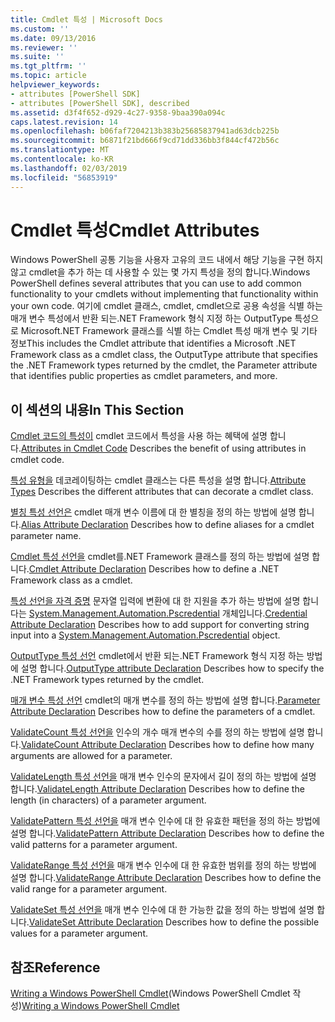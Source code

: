 ```yaml
---
title: Cmdlet 특성 | Microsoft Docs
ms.custom: ''
ms.date: 09/13/2016
ms.reviewer: ''
ms.suite: ''
ms.tgt_pltfrm: ''
ms.topic: article
helpviewer_keywords:
- attributes [PowerShell SDK]
- attributes [PowerShell SDK], described
ms.assetid: d3f4f652-d929-4c27-9358-9baa390a094c
caps.latest.revision: 14
ms.openlocfilehash: b06faf7204213b383b25685837941ad63dcb225b
ms.sourcegitcommit: b6871f21bd666f9cd71dd336bb3f844cf472b56c
ms.translationtype: MT
ms.contentlocale: ko-KR
ms.lasthandoff: 02/03/2019
ms.locfileid: "56853919"
---
```

# <a name="cmdlet-attributes"></a><span data-ttu-id="69a18-102">Cmdlet 특성</span><span class="sxs-lookup"><span data-stu-id="69a18-102">Cmdlet Attributes</span></span>

<span data-ttu-id="69a18-103">Windows PowerShell 공통 기능을 사용자 고유의 코드 내에서 해당 기능을 구현 하지 않고 cmdlet을 추가 하는 데 사용할 수 있는 몇 가지 특성을 정의 합니다.</span><span class="sxs-lookup"><span data-stu-id="69a18-103">Windows PowerShell defines several attributes that you can use to add common functionality to your cmdlets without implementing that functionality within your own code.</span></span> <span data-ttu-id="69a18-104">여기에 cmdlet 클래스, cmdlet, cmdlet으로 공용 속성을 식별 하는 매개 변수 특성에서 반환 되는.NET Framework 형식 지정 하는 OutputType 특성으로 Microsoft.NET Framework 클래스를 식별 하는 Cmdlet 특성 매개 변수 및 기타 정보</span><span class="sxs-lookup"><span data-stu-id="69a18-104">This includes the Cmdlet attribute that identifies a Microsoft .NET Framework class as a cmdlet class, the OutputType attribute that specifies the .NET Framework types returned by the cmdlet, the Parameter attribute that identifies public properties as cmdlet parameters, and more.</span></span>

## <a name="in-this-section"></a><span data-ttu-id="69a18-105">이 섹션의 내용</span><span class="sxs-lookup"><span data-stu-id="69a18-105">In This Section</span></span>

<span data-ttu-id="69a18-106">[Cmdlet 코드의 특성이](./attributes-in-cmdlet-code.md) cmdlet 코드에서 특성을 사용 하는 혜택에 설명 합니다.</span><span class="sxs-lookup"><span data-stu-id="69a18-106">[Attributes in Cmdlet Code](./attributes-in-cmdlet-code.md) Describes the benefit of using attributes in cmdlet code.</span></span>

<span data-ttu-id="69a18-107">[특성 유형을](./attribute-types.md) 데코레이팅하는 cmdlet 클래스는 다른 특성을 설명 합니다.</span><span class="sxs-lookup"><span data-stu-id="69a18-107">[Attribute Types](./attribute-types.md) Describes the different attributes that can decorate a cmdlet class.</span></span>

<span data-ttu-id="69a18-108">[별칭 특성 선언은](./alias-attribute-declaration.md) cmdlet 매개 변수 이름에 대 한 별칭을 정의 하는 방법에 설명 합니다.</span><span class="sxs-lookup"><span data-stu-id="69a18-108">[Alias Attribute Declaration](./alias-attribute-declaration.md) Describes how to define aliases for a cmdlet parameter name.</span></span>

<span data-ttu-id="69a18-109">[Cmdlet 특성 선언을](./cmdlet-attribute-declaration.md) cmdlet를.NET Framework 클래스를 정의 하는 방법에 설명 합니다.</span><span class="sxs-lookup"><span data-stu-id="69a18-109">[Cmdlet Attribute Declaration](./cmdlet-attribute-declaration.md) Describes how to define a .NET Framework class as a cmdlet.</span></span>

<span data-ttu-id="69a18-110">[특성 선언을 자격 증명](./credential-attribute-declaration.md) 문자열 입력에 변환에 대 한 지원을 추가 하는 방법에 설명 합니다는 [System.Management.Automation.Pscredential](/dotnet/api/System.Management.Automation.PSCredential) 개체입니다.</span><span class="sxs-lookup"><span data-stu-id="69a18-110">[Credential Attribute Declaration](./credential-attribute-declaration.md) Describes how to add support for converting string input into a [System.Management.Automation.Pscredential](/dotnet/api/System.Management.Automation.PSCredential) object.</span></span>

<span data-ttu-id="69a18-111">[OutputType 특성 선언](./outputtype-attribute-declaration.md) cmdlet에서 반환 되는.NET Framework 형식 지정 하는 방법에 설명 합니다.</span><span class="sxs-lookup"><span data-stu-id="69a18-111">[OutputType attribute Declaration](./outputtype-attribute-declaration.md) Describes how to specify the .NET Framework types returned by the cmdlet.</span></span>

<span data-ttu-id="69a18-112">[매개 변수 특성 선언](./parameter-attribute-declaration.md) cmdlet의 매개 변수를 정의 하는 방법에 설명 합니다.</span><span class="sxs-lookup"><span data-stu-id="69a18-112">[Parameter Attribute Declaration](./parameter-attribute-declaration.md) Describes how to define the parameters of a cmdlet.</span></span>

<span data-ttu-id="69a18-113">[ValidateCount 특성 선언을](./validatecount-attribute-declaration.md) 인수의 개수 매개 변수의 수를 정의 하는 방법에 설명 합니다.</span><span class="sxs-lookup"><span data-stu-id="69a18-113">[ValidateCount Attribute Declaration](./validatecount-attribute-declaration.md) Describes how to define how many arguments are allowed for a parameter.</span></span>

<span data-ttu-id="69a18-114">[ValidateLength 특성 선언을](./validatelength-attribute-declaration.md) 매개 변수 인수의 문자에서 길이 정의 하는 방법에 설명 합니다.</span><span class="sxs-lookup"><span data-stu-id="69a18-114">[ValidateLength Attribute Declaration](./validatelength-attribute-declaration.md) Describes how to define the length (in characters) of a parameter argument.</span></span>

<span data-ttu-id="69a18-115">[ValidatePattern 특성 선언을](./validatepattern-attribute-declaration.md) 매개 변수 인수에 대 한 유효한 패턴을 정의 하는 방법에 설명 합니다.</span><span class="sxs-lookup"><span data-stu-id="69a18-115">[ValidatePattern Attribute Declaration](./validatepattern-attribute-declaration.md) Describes how to define the valid patterns for a parameter argument.</span></span>

<span data-ttu-id="69a18-116">[ValidateRange 특성 선언을](./validaterange-attribute-declaration.md) 매개 변수 인수에 대 한 유효한 범위를 정의 하는 방법에 설명 합니다.</span><span class="sxs-lookup"><span data-stu-id="69a18-116">[ValidateRange Attribute Declaration](./validaterange-attribute-declaration.md) Describes how to define the valid range for a parameter argument.</span></span>

<span data-ttu-id="69a18-117">[ValidateSet 특성 선언을](./validateset-attribute-declaration.md) 매개 변수 인수에 대 한 가능한 값을 정의 하는 방법에 설명 합니다.</span><span class="sxs-lookup"><span data-stu-id="69a18-117">[ValidateSet Attribute Declaration](./validateset-attribute-declaration.md) Describes how to define the possible values for a parameter argument.</span></span>

## <a name="reference"></a><span data-ttu-id="69a18-118">참조</span><span class="sxs-lookup"><span data-stu-id="69a18-118">Reference</span></span>

<span data-ttu-id="69a18-119">[Writing a Windows PowerShell Cmdlet](./writing-a-windows-powershell-cmdlet.md)(Windows PowerShell Cmdlet 작성)</span><span class="sxs-lookup"><span data-stu-id="69a18-119">[Writing a Windows PowerShell Cmdlet](./writing-a-windows-powershell-cmdlet.md)</span></span>
